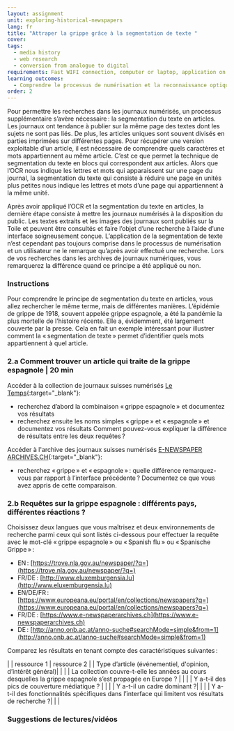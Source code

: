 ```yaml
---
layout: assignment
unit: exploring-historical-newspapers
lang: fr
title: "Attraper la grippe grâce à la segmentation de texte "
cover:
tags:
  - media history
  - web research
  - conversion from analogue to digital
requirements: Fast WIFI connection, computer or laptop, application on laptop or computer to view video,
learning outcomes:
  - Comprendre le processus de numérisation et la reconnaissance optique de caractères (OCR) 
order: 2
---
```

Pour permettre les recherches dans les journaux numérisés, un processus supplémentaire s’avère nécessaire&#x202F;: la segmentation du texte en articles. Les journaux ont tendance à publier sur la même page des textes dont les sujets ne sont pas liés. De plus, les articles uniques sont souvent divisés en parties imprimées sur différentes pages. Pour récupérer une version exploitable d’un article, il est nécessaire de comprendre quels caractères et mots appartiennent au même article. C’est ce que permet la technique de segmentation du texte en blocs qui correspondent aux articles. Alors que l’OCR nous indique les lettres et mots qui apparaissent sur une page du journal, la segmentation du texte qui consiste à réduire une page en unités plus petites nous indique les lettres et mots d’une page qui appartiennent à la même unité.

Après avoir appliqué l’OCR et la segmentation du texte en articles, la dernière étape consiste à mettre les journaux numérisés à la disposition du public. Les textes extraits et les images des journaux sont publiés sur la Toile et peuvent être consultés et faire l’objet d’une recherche à l’aide d’une interface soigneusement conçue. L’application de la segmentation de texte n’est cependant pas toujours comprise dans le processus de numérisation et un utilisateur ne le remarque qu’après avoir effectué une recherche. Lors de vos recherches dans les archives de journaux numériques, vous remarquerez la différence quand ce principe a été appliqué ou non.


<!-- more -->

<!-- briefing-student -->

### Instructions
<!-- section-contents -->
Pour comprendre le principe de segmentation du texte en articles, vous allez rechercher le même terme, mais de différentes manières. L’épidémie de grippe de 1918, souvent appelée grippe espagnole, a été la pandémie la plus mortelle de l’histoire récente. Elle a, évidemment, été largement couverte par la presse. Cela en fait un exemple intéressant pour illustrer comment la «&#x202F;segmentation de texte&#x202F;» permet d’identifier quels mots appartiennent à quel article.
<!-- section -->

### 2.a Comment trouver un article qui traite de la grippe espagnole | 20 min
<!-- section-contents -->

Accéder à la collection de journaux suisses numérisés [Le Temps](https://www.letempsarchives.ch/){:target="_blank"}:

- recherchez d’abord la combinaison «&#x202F;grippe espagnole&#x202F;» et documentez vos résultats
- recherchez ensuite les noms simples «&#x202F;grippe&#x202F;» et «&#x202F;espagnole&#x202F;» et documentez vos résultats
Comment pouvez-vous expliquer la différence de résultats entre les deux requêtes&#x202F;?


Accéder à l'archive des journaux suisses numérisés [E-NEWSPAPER ARCHIVES.CH](https://www.e-newspaperarchives.ch){:target="_blank"}:
- recherchez «&#x202F;grippe&#x202F;» et «&#x202F;espagnole&#x202F;»&#x202F;: quelle différence remarquez-vous par rapport à l’interface précédente&#x202F;?
Documentez ce que vous avez appris de cette comparaison.

<!-- section -->

### 2.b Requêtes sur la grippe espagnole : différents pays, différentes réactions ?
<!-- section-contents -->

Choisissez deux langues que vous maîtrisez et deux environnements de recherche parmi ceux qui sont listés ci-dessous pour effectuer la requête avec le mot-clé «&#x202F;grippe espagnole&#x202F;» ou «&#x202F;Spanish flu&#x202F;» ou «&#x202F;Spanische Grippe&#x202F;»&#x202F;:
- EN&#x202F;: [https://trove.nla.gov.au/newspaper/?q=](https://trove.nla.gov.au/newspaper/?q=) 
- FR/DE&#x202F;: [http://www.eluxemburgensia.lu](http://www.eluxemburgensia.lu) 
- EN/DE/FR&#x202F;: [https://www.europeana.eu/portal/en/collections/newspapers?q=](https://www.europeana.eu/portal/en/collections/newspapers?q=) 
- FR/DE&#x202F;: [https://www.e-newspaperarchives.ch](https://www.e-newspaperarchives.ch)  
- DE&#x202F;: [http://anno.onb.ac.at/anno-suche#searchMode=simple&from=1](http://anno.onb.ac.at/anno-suche#searchMode=simple&from=1)

Comparez les résultats en tenant compte des caractéristiques suivantes&#x202F;:

| | ressource 1 | ressource 2 |
| Type d’article (événementiel, d'opinion, d’intérêt général)| | |
| La collection couvre-t-elle les années au cours desquelles la grippe espagnole s’est propagée en Europe ? |  |  |
| Y a-t-il des pics de couverture médiatique ? |  |  | 
| Y a-t-il un cadre dominant ?|  |  |
| Y a-t-il des fonctionnalités spécifiques dans l’interface qui limitent vos résultats de recherche ?| |  |

<!-- section -->


### Suggestions de lectures/vidéos
<!-- section-contents -->

<!-- briefing-teacher --> 










